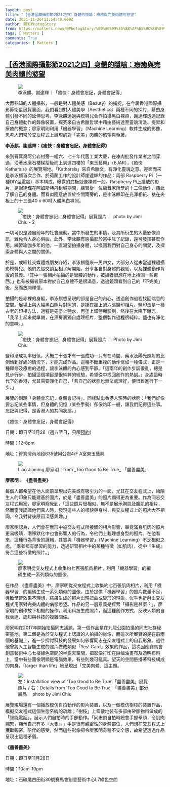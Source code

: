 ```yaml
---
layout: post
title: "【香港國際攝影節2021之四】身體的隱喻：療癒與完美肉體的慾望"
date: 2021-11-26T11:54:48.000Z
author: 顯影PhotogStory
from: https://matters.news/@PhotogStory/%E9%A6%99%E6%B8%AF%E5%9C%8B%E9%9A%9B%E6%94%9D%E5%BD%B1%E7%AF%802021%E4%B9%8B%E5%9B%9B-%E8%BA%AB%E9%AB%94%E7%9A%84%E9%9A%B1%E5%96%BB-%E7%99%82%E7%99%92%E8%88%87%E5%AE%8C%E7%BE%8E%E8%82%89%E9%AB%94%E7%9A%84%E6%85%BE%E6%9C%9B-bafyreigj3vqk2osi73kdzc55n5xvv6ezgijefkugajmcz3ejbhxx5nqm2q
tags: [ Matters ]
comments: True
categories: [ Matters ]
---
```

<!--1637927688000-->
[【香港國際攝影節2021之四】身體的隱喻：療癒與完美肉體的慾望](https://matters.news/@PhotogStory/%E9%A6%99%E6%B8%AF%E5%9C%8B%E9%9A%9B%E6%94%9D%E5%BD%B1%E7%AF%802021%E4%B9%8B%E5%9B%9B-%E8%BA%AB%E9%AB%94%E7%9A%84%E9%9A%B1%E5%96%BB-%E7%99%82%E7%99%92%E8%88%87%E5%AE%8C%E7%BE%8E%E8%82%89%E9%AB%94%E7%9A%84%E6%85%BE%E6%9C%9B-bafyreigj3vqk2osi73kdzc55n5xvv6ezgijefkugajmcz3ejbhxx5nqm2q)
------

<div>
<figure class="image"><img src="https://assets.matters.news/embed/4e4282df-202d-4f7a-8f00-01b0808ab6cf.jpeg" data-asset-id="4e4282df-202d-4f7a-8f00-01b0808ab6cf" referrerpolicy="no-referrer"><figcaption><span>李泳麒、謝達輝｜「癒快：身體會忘記，身體會記得」</span></figcaption></figure><p>大眾熟知的人體攝影，一般是對人體美感（Beauty）的捕捉，在今屆香港國際攝影節衛星展覽裏面，我們看到對人體美學（Aesthetics）兩種不同的探討，藉由身體引發不同的延伸思考。李泳麒透過與模特兒合作拍攝黑白裸照，謝達輝透過記錄自己身體動作的錄像裝置，探究來自古希臘哲學中藉由藝術達至靈魂清洗、提昇和療癒的概念；廖家明則利用「機器學習」（Machine Learning）軟件生成的影像，思考人們常於交友程式上展現的對「完美」肉體的慾望與執著。</p><p><strong>李泳麒、謝達輝：《癒快：身體會忘記，身體會記得》</strong></p><p>來到筲箕灣阿公岩村旁一幢六、七十年代舊工業大廈，在凍肉批發作業者之間穿過，沿著水磨石樓梯拾級而上到達四樓的「東玉藝興」（EJAR），《癒快 Katharsis》的展覽場地。「Katharsis」來自希臘文，有淨化靈魂之意。迎面而來是李泳麒首次合作、於荷蘭工作的設計師謝達輝的作品：兩部 Raspberry Pi（一種DIY型電腦）基本構成，曝露的底板就像裸體一般。Raspberry Pi上播放的影片，是謝達輝在阿姆斯特丹封城期間，練習從一位編舞家所學的十二個動作，藉此了解自己的身體。而看似隨意放置於空間兩旁的，是李泳麒印在光澤相紙、裱在夾板上的十三張40 x 60吋人體黑白裸照。</p><figure class="image"><img src="https://assets.matters.news/embed/697ef263-8b63-4457-93cd-81543097da3b.jpeg" data-asset-id="697ef263-8b63-4457-93cd-81543097da3b" referrerpolicy="no-referrer"><figcaption><span>「癒快：身體會忘記，身體會記得」展覽照片 ｜ photo by Jimi Chiu - 2</span></figcaption></figure><p>一切可說是源自前年的社會運動。當中所發生的事情，及其所衍生的大量影像資訊，難免令人身心俱疲。此外，李泳麒有感攝影於當中除了記錄，還可發揮甚麼作用。練習瑜伽多年的他，一直渴望拍攝身體，以喚回我們對自己身心的關愛，及探索身體與人之間的關係。</p><p>於是，或經社交媒體或朋友介紹，李泳麒邀來一男四女，大部分人從未當過裸體攝影模特兒。他們先從交談互相了解開始，分享各自對身體的觀感，以及裸體動作背後的意義。「其中一張相片拍攝的是彎腰的動作，被攝者很想在地上拾回一些東西。」也有被攝者原本對於自己身體不是很滿意，透過鏡頭看到自己的「不完美」後，反而放開釋懷。</p><p>拍攝的是赤裸的身軀，李泳麒想呈現的卻是自己的內心，透過創作過程找回喘息的空間。展場上與大幅黑白照片對照的，是掛在牆上的六張鹽印相片。鹽印法是一種古老的印相方法，過程是先塗上鹽水，再塗上銀鹽顯影劑，然後在太陽下曝光。「我早上起來就準備，在黑房裏獨自處理相片，整個製作過程很純粹。鹽也有淨化的意味。」</p><figure class="image"><img src="https://assets.matters.news/embed/f8de2cf9-df1f-47fd-90c6-0cf497a2f593.jpeg" data-asset-id="f8de2cf9-df1f-47fd-90c6-0cf497a2f593" referrerpolicy="no-referrer"><figcaption><span>「癒快：身體會忘記，身體會記得」展覽照片 ｜ Photo by Jimi Chiu</span></figcaption></figure><p>鹽印法成功率很低，大概二十張才有一張成功—只有在時間、藥水及陽光照射的比例恰到好處的情況下，才能完成作品。這種不斷重複的動作恍如一種儀式，正是一種禪修及療癒的過程，讓李泳麒的內心感到平靜。「這兩年的創作步調很亂，總是見步行步，拍攝這個項目是很純粹的經驗，希望從中找回創作的熱誠。」身處這時代下的香港，尤其需要淨化自己，「若自己的狀態也無法處理好，便很難進行下一步。」</p><p>展覽的副題「身體會忘記，身體會記得」，同樣點出香港人現時的狀態：「我們好像要忘記某些事情，但身體的記憶（某些手勢）卻像烙印一般，讓我們記得這些事。忘記與記得，是香港人的共同狀態。」</p><p>《癒快：身體會忘記，身體會記得》</p><p>日期：即日至11月28（週五至日，只限<a href="https://photogstory.com/2021/11/26/%E3%80%90%E9%A6%99%E6%B8%AF%E5%9C%8B%E9%9A%9B%E6%94%9D%E5%BD%B1%E7%AF%802021%E3%80%91%E8%BA%AB%E9%AB%94%E7%9A%84%E9%9A%B1%E5%96%BB%EF%BC%9A%E7%99%82%E7%99%92%E8%88%87%E5%AE%8C%E7%BE%8E%E8%82%89/" rel="noopener noreferrer" target="_blank">預約</a>）</p><p>時間：12-8pm</p><p>地址：筲箕灣內地段635號阿公岩4/F A室東玉藝興</p><figure class="image"><img src="https://assets.matters.news/embed/6af2e026-12f4-40b4-a077-fb4c8b167388.jpeg" data-asset-id="6af2e026-12f4-40b4-a077-fb4c8b167388" referrerpolicy="no-referrer"><figcaption><span>Liao Jiaming 廖家明｜from _Too Good to Be True_ 「盡善盡美」</span></figcaption></figure><p><strong>廖家明： 《盡善盡美》</strong></p><p>每個人都希望在他人面前呈現出完美或有吸引力的一面，尤其在交友程式上，給陌生人的印象只能建基於圖片，於是「盡善盡美」的照片顯得更為重要。作為同志交友程式用家，廖家明察覺到，「這些照片很相似，無不是展示胸肌及腹肌的相片，然而當我認識他們真人時，發現這些人的樣貌與身材，與交友程式上的照片大不相同，令我對背後原因深感興趣。」</p><p>廖家明認為，人們會在無形中被交友程式所接觸的相片影響，畢竟滿身肌肉的照片更易吸睛，潛移默化中也會影響人的行為，令他們上載理想身型的照片。在他看來，這種行為背後的邏輯，其實與「機器學習」（Machine Learning）不乏相似之處。「兩者都有學習的能力，透過研習相片中的某種特徵（如肌肉），從中『生成』符合這些特徵的照片。」</p><figure class="image"><img src="https://assets.matters.news/embed/4c8f5c8e-25e2-40ca-b941-7cfd165ab924.jpeg" data-asset-id="4c8f5c8e-25e2-40ca-b941-7cfd165ab924" referrerpolicy="no-referrer"><figcaption><span>廖家明從交友程式上收集約七百張肌肉相片，利用「機器學習」的編碼生成一系列類似的圖像。</span></figcaption></figure><p>在作品 《盡善盡美》中，廖家明從交友程式上收集約七百張肌肉相片，利用「機器學習」的編碼生成一系列類似的圖像。由於提供「機器學習」的照片數量不足，導致學習效果不理想，結果生成的照片出現扭曲或變形的現象，似乎也折射出交友程式用家對完美肉體的病態慾望。作品的另一層意義是探索「攝影是甚麼？」，廖家明的創作放下相機的操作，利用科技生成照片，而這種創作方式，反映人類的自我表達、認知與科技的複雜關係。</p><p>廖家明在2017年開始拍攝同志議題，第一個作品是在九龍公園拍攝的同志社群秘密基地，第二個是為於交友程式上認識的人拍攝的肖像，而這次所展覽的是在前兩個的基礎上，進一步探討科技的發展如何影響同志在交友程式上的自我形象。過往他曾將人工智能生成的照片做成類似「Yes! Card」效果的作品，這次因應賽馬會創意藝術中心七樓綠色空間的半露天空間，把影像打印在巨幅油畫布及透明布料上，當中有些圖像明顯是電腦效果，有些則幾可亂真。望天的空間懸掛著科技構成的肉身，「larger than life」地呈現出「完美肉體」這主題。</p><figure class="image"><img src="https://assets.matters.news/embed/58a0af6d-dcab-45bc-b3b0-83129b8b2037.jpeg" data-asset-id="58a0af6d-dcab-45bc-b3b0-83129b8b2037" referrerpolicy="no-referrer"><figcaption><span>左：Installation view of ‘Too Good to Be True’「盡善盡美」展覽照片 / 右：Details from ‘Too Good to Be True’ 「盡善盡美」部分展品｜ photo by Jimi Chiu</span></figcaption></figure><p>展覽現場還有一個播放模仿自拍動作的影片裝置，以及一個模仿樹枝的裝置作品，模擬交友程式這個生態系統的疏離；「樹枝」上零散地裝有多部由矽膠物料做成的「智能電話」，展示人們自拍時的手部動作。「同志們自拍時總會手握拳頭，令肌肉繃緊，顯示自己有多『大隻』。」手是很有親密性的身體部位，人們想在交友程式上獲取親密、陪伴的感受，然而這些影像卻令廖家明有種不安全感，故希望透過作品呈現出這種矛盾。</p><p><strong>《盡善盡美》</strong></p><p>日期：即日至11月28日</p><p>時間：10am-10pm</p><p>地址：石硤尾白田街30號賽馬會創意藝術中心L7綠色空間</p><p><br></p><p><br></p><p><br></p><p><br></p><p><br></p>
</div>
